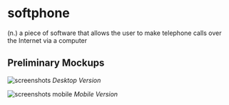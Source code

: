 # softphone
(n.) a piece of software that allows the user to make telephone calls over the Internet via a computer

## Preliminary Mockups

![screenshots](https://dl.dropboxusercontent.com/u/2105403/works-softphone/screenshots.png)
_Desktop Version_

![screenshots mobile](https://dl.dropboxusercontent.com/u/2105403/works-softphone/screenshots-mobile.png)
_Mobile Version_

